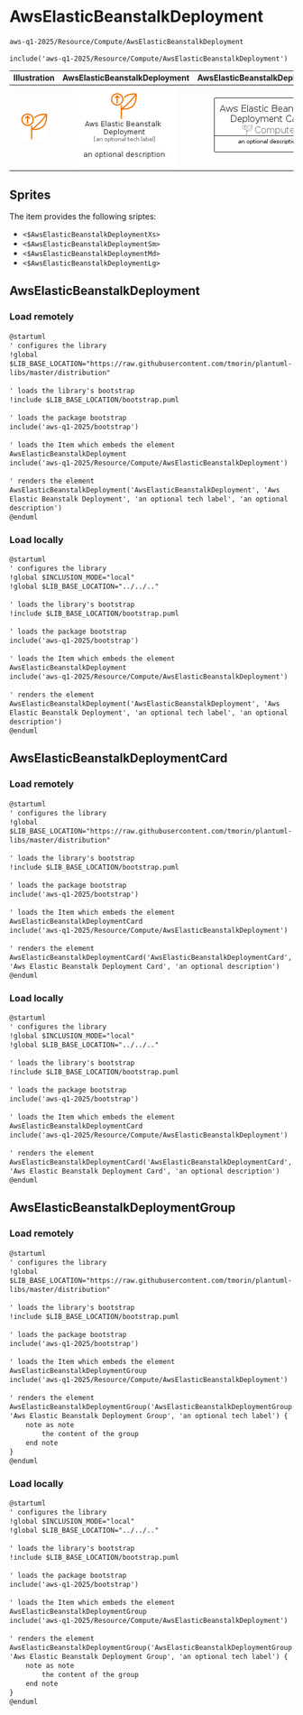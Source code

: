 # AwsElasticBeanstalkDeployment


```text
aws-q1-2025/Resource/Compute/AwsElasticBeanstalkDeployment
```

```text
include('aws-q1-2025/Resource/Compute/AwsElasticBeanstalkDeployment')
```



| Illustration | AwsElasticBeanstalkDeployment | AwsElasticBeanstalkDeploymentCard | AwsElasticBeanstalkDeploymentGroup |
| :---: | :---: | :---: | :---: |
| ![illustration for Illustration](../../../aws-q1-2025/Resource/Compute/AwsElasticBeanstalkDeployment.png) | ![illustration for AwsElasticBeanstalkDeployment](../../../aws-q1-2025/Resource/Compute/AwsElasticBeanstalkDeployment.Local.png) | ![illustration for AwsElasticBeanstalkDeploymentCard](../../../aws-q1-2025/Resource/Compute/AwsElasticBeanstalkDeploymentCard.Local.png) | ![illustration for AwsElasticBeanstalkDeploymentGroup](../../../aws-q1-2025/Resource/Compute/AwsElasticBeanstalkDeploymentGroup.Local.png) |



## Sprites
The item provides the following sriptes:

- `<$AwsElasticBeanstalkDeploymentXs>`
- `<$AwsElasticBeanstalkDeploymentSm>`
- `<$AwsElasticBeanstalkDeploymentMd>`
- `<$AwsElasticBeanstalkDeploymentLg>`





## AwsElasticBeanstalkDeployment

### Load remotely
```plantuml
@startuml
' configures the library
!global $LIB_BASE_LOCATION="https://raw.githubusercontent.com/tmorin/plantuml-libs/master/distribution"

' loads the library's bootstrap
!include $LIB_BASE_LOCATION/bootstrap.puml

' loads the package bootstrap
include('aws-q1-2025/bootstrap')

' loads the Item which embeds the element AwsElasticBeanstalkDeployment
include('aws-q1-2025/Resource/Compute/AwsElasticBeanstalkDeployment')

' renders the element
AwsElasticBeanstalkDeployment('AwsElasticBeanstalkDeployment', 'Aws Elastic Beanstalk Deployment', 'an optional tech label', 'an optional description')
@enduml
```

### Load locally
```plantuml
@startuml
' configures the library
!global $INCLUSION_MODE="local"
!global $LIB_BASE_LOCATION="../../.."

' loads the library's bootstrap
!include $LIB_BASE_LOCATION/bootstrap.puml

' loads the package bootstrap
include('aws-q1-2025/bootstrap')

' loads the Item which embeds the element AwsElasticBeanstalkDeployment
include('aws-q1-2025/Resource/Compute/AwsElasticBeanstalkDeployment')

' renders the element
AwsElasticBeanstalkDeployment('AwsElasticBeanstalkDeployment', 'Aws Elastic Beanstalk Deployment', 'an optional tech label', 'an optional description')
@enduml
```

## AwsElasticBeanstalkDeploymentCard

### Load remotely
```plantuml
@startuml
' configures the library
!global $LIB_BASE_LOCATION="https://raw.githubusercontent.com/tmorin/plantuml-libs/master/distribution"

' loads the library's bootstrap
!include $LIB_BASE_LOCATION/bootstrap.puml

' loads the package bootstrap
include('aws-q1-2025/bootstrap')

' loads the Item which embeds the element AwsElasticBeanstalkDeploymentCard
include('aws-q1-2025/Resource/Compute/AwsElasticBeanstalkDeployment')

' renders the element
AwsElasticBeanstalkDeploymentCard('AwsElasticBeanstalkDeploymentCard', 'Aws Elastic Beanstalk Deployment Card', 'an optional description')
@enduml
```

### Load locally
```plantuml
@startuml
' configures the library
!global $INCLUSION_MODE="local"
!global $LIB_BASE_LOCATION="../../.."

' loads the library's bootstrap
!include $LIB_BASE_LOCATION/bootstrap.puml

' loads the package bootstrap
include('aws-q1-2025/bootstrap')

' loads the Item which embeds the element AwsElasticBeanstalkDeploymentCard
include('aws-q1-2025/Resource/Compute/AwsElasticBeanstalkDeployment')

' renders the element
AwsElasticBeanstalkDeploymentCard('AwsElasticBeanstalkDeploymentCard', 'Aws Elastic Beanstalk Deployment Card', 'an optional description')
@enduml
```

## AwsElasticBeanstalkDeploymentGroup

### Load remotely
```plantuml
@startuml
' configures the library
!global $LIB_BASE_LOCATION="https://raw.githubusercontent.com/tmorin/plantuml-libs/master/distribution"

' loads the library's bootstrap
!include $LIB_BASE_LOCATION/bootstrap.puml

' loads the package bootstrap
include('aws-q1-2025/bootstrap')

' loads the Item which embeds the element AwsElasticBeanstalkDeploymentGroup
include('aws-q1-2025/Resource/Compute/AwsElasticBeanstalkDeployment')

' renders the element
AwsElasticBeanstalkDeploymentGroup('AwsElasticBeanstalkDeploymentGroup', 'Aws Elastic Beanstalk Deployment Group', 'an optional tech label') {
    note as note
        the content of the group
    end note
}
@enduml
```

### Load locally
```plantuml
@startuml
' configures the library
!global $INCLUSION_MODE="local"
!global $LIB_BASE_LOCATION="../../.."

' loads the library's bootstrap
!include $LIB_BASE_LOCATION/bootstrap.puml

' loads the package bootstrap
include('aws-q1-2025/bootstrap')

' loads the Item which embeds the element AwsElasticBeanstalkDeploymentGroup
include('aws-q1-2025/Resource/Compute/AwsElasticBeanstalkDeployment')

' renders the element
AwsElasticBeanstalkDeploymentGroup('AwsElasticBeanstalkDeploymentGroup', 'Aws Elastic Beanstalk Deployment Group', 'an optional tech label') {
    note as note
        the content of the group
    end note
}
@enduml
```

